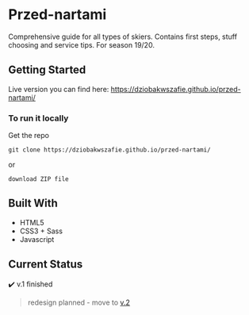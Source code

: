 # Przed-nartami

Comprehensive guide for all types of skiers. Contains first steps, stuff choosing and service tips.
For season 19/20.

## Getting Started 

Live version you can find here: https://dziobakwszafie.github.io/przed-nartami/

### To run it locally

Get the repo
```
git clone https://dziobakwszafie.github.io/przed-nartami/
```
or 
```
download ZIP file
```

## Built With

- HTML5 
- CSS3 + Sass
- Javascript

## Current Status

:heavy_check_mark: v.1 finished 

> redesign planned - move to [v.2](https://github.com/dziobakwszafie/przed-nartami-v.2)
